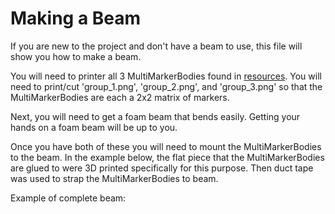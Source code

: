 # Making a Beam

If you are new to the project and don't have a beam to use, this file will show you how to make a beam.

You will need to printer all 3 MultiMarkerBodies found in [resources](https://github.com/alexcwu1121/stress_in_beams_AR/tree/master/resources). You will need to print/cut 'group_1.png', 'group_2.png', and 'group_3.png' so that the MultiMarkerBodies are each a 2x2 matrix of markers.

Next, you will need to get a foam beam that bends easily. Getting your hands on a foam beam will be up to you.

Once you have both of these you will need to mount the MultiMarkerBodies to the beam. In the example below, the flat piece that the MultiMarkerBodies are glued to were 3D printed specifically for this purpose. Then duct tape was used to strap the MultiMarkerBodies to beam.

Example of complete beam:

